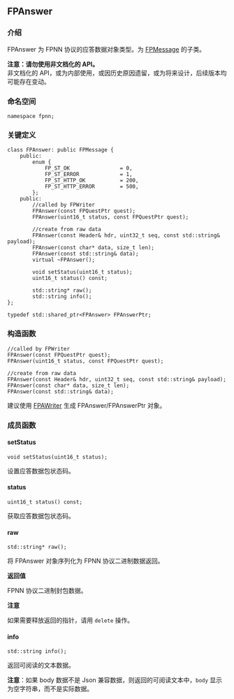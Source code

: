 ## FPAnswer

### 介绍

FPAnswer 为 FPNN 协议的应答数据对象类型。为 [FPMessage](FPMessage.md) 的子类。

**注意：请勿使用非文档化的 API。**  
非文档化的 API，或为内部使用，或因历史原因遗留，或为将来设计，后续版本均可能存在变动。

### 命名空间

	namespace fpnn;

### 关键定义

	class FPAnswer: public FPMessage {
		public:
			enum {
				FP_ST_OK				= 0,  
				FP_ST_ERROR				= 1,  
				FP_ST_HTTP_OK			= 200,  
				FP_ST_HTTP_ERROR		= 500,  
			};
		public:
			//called by FPWriter
			FPAnswer(const FPQuestPtr quest);
			FPAnswer(uint16_t status, const FPQuestPtr quest);

			//create from raw data
			FPAnswer(const Header& hdr, uint32_t seq, const std::string& payload);
			FPAnswer(const char* data, size_t len);
			FPAnswer(const std::string& data);
			virtual ~FPAnswer();

			void setStatus(uint16_t status);
			uint16_t status() const;

			std::string* raw();
			std::string info();
	};

	typedef std::shared_ptr<FPAnswer> FPAnswerPtr;

### 构造函数

	//called by FPWriter
	FPAnswer(const FPQuestPtr quest);
	FPAnswer(uint16_t status, const FPQuestPtr quest);

	//create from raw data
	FPAnswer(const Header& hdr, uint32_t seq, const std::string& payload);
	FPAnswer(const char* data, size_t len);
	FPAnswer(const std::string& data);

建议使用 [FPAWriter](FPWriter.md#FPAWriter) 生成 FPAnswer/FPAnswerPtr 对象。

### 成员函数

#### setStatus

	void setStatus(uint16_t status);

设置应答数据包状态码。

#### status

	uint16_t status() const;

获取应答数据包状态码。

#### raw

	std::string* raw();

将 FPAnswer 对象序列化为 FPNN 协议二进制数据返回。

**返回值**

FPNN 协议二进制封包数据。

**注意**

如果需要释放返回的指针，请用 `delete` 操作。

#### info

	std::string info();

返回可阅读的文本数据。

**注意**：如果 body 数据不是 Json 兼容数据，则返回的可阅读文本中，`body` 显示为空字符串，而不是实际数据。